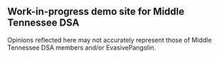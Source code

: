 ## Work-in-progress demo site for Middle Tennessee DSA
Opinions reflected here may not accurately represent those of Middle Tennessee DSA members and/or EvasivePangolin.

